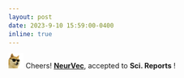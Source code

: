 ```yaml
---
layout: post
date: 2023-9-10 15:59:00-0400
inline: true
---
```


<img src="https://github.com/dedekinds/dedekinds.github.io/raw/main/_pages/cool-doge.gif" width="30"> Cheers! <strong>[NeurVec](https://arxiv.org/abs/2208.03680)</strong>,
 accepted to <b>Sci. Reports</b>  ! 